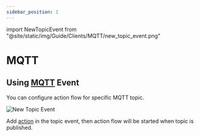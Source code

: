 ```yaml
---
sidebar_position: 1
---
```


import NewTopicEvent from "@site/static/img/Guide/Clients/MQTT/new_topic_event.png"


# MQTT

## Using [MQTT](https://mqtt.org/) Event

You can configure action flow for specific MQTT topic.

<div class= "myResponsiveImg">
    <img src={NewTopicEvent} alt="New Topic Event"/>
</div>

Add [action](../../Guide/Workflow/Action) in the topic event, then action flow will be started when topic is published.
